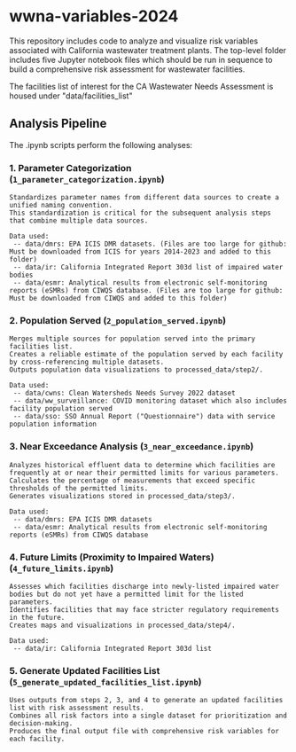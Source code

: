 # wwna-variables-2024

This repository includes code to analyze and visualize risk variables associated with California wastewater treatment plants. The top-level folder includes five Jupyter notebook files which should be run in sequence to build a comprehensive risk assessment for wastewater facilities.

The facilities list of interest for the CA Wastewater Needs Assessment is housed under "data/facilities_list"

## Analysis Pipeline

The .ipynb scripts perform the following analyses:

### 1. Parameter Categorization (`1_parameter_categorization.ipynb`)
    Standardizes parameter names from different data sources to create a unified naming convention.
    This standardization is critical for the subsequent analysis steps that combine multiple data sources.

    Data used:
     -- data/dmrs: EPA ICIS DMR datasets. (Files are too large for github: Must be downloaded from ICIS for years 2014-2023 and added to this folder)
     -- data/ir: California Integrated Report 303d list of impaired water bodies
     -- data/esmr: Analytical results from electronic self-monitoring reports (eSMRs) from CIWQS database. (Files are too large for github: Must be downloaded from CIWQS and added to this folder)

### 2. Population Served (`2_population_served.ipynb`)
    Merges multiple sources for population served into the primary facilities list.
    Creates a reliable estimate of the population served by each facility by cross-referencing multiple datasets.
    Outputs population data visualizations to processed_data/step2/.

    Data used:
     -- data/cwns: Clean Watersheds Needs Survey 2022 dataset
     -- data/ww_surveillance: COVID monitoring dataset which also includes facility population served
     -- data/sso: SSO Annual Report ("Questionnaire") data with service population information

### 3. Near Exceedance Analysis (`3_near_exceedance.ipynb`)
    Analyzes historical effluent data to determine which facilities are frequently at or near their permitted limits for various parameters.
    Calculates the percentage of measurements that exceed specific thresholds of the permitted limits.
    Generates visualizations stored in processed_data/step3/.

    Data used:
     -- data/dmrs: EPA ICIS DMR datasets
     -- data/esmr: Analytical results from electronic self-monitoring reports (eSMRs) from CIWQS database

### 4. Future Limits (Proximity to Impaired Waters) (`4_future_limits.ipynb`)
    Assesses which facilities discharge into newly-listed impaired water bodies but do not yet have a permitted limit for the listed parameters.
    Identifies facilities that may face stricter regulatory requirements in the future.
    Creates maps and visualizations in processed_data/step4/.

    Data used:
     -- data/ir: California Integrated Report 303d list

### 5. Generate Updated Facilities List (`5_generate_updated_facilities_list.ipynb`)
    Uses outputs from steps 2, 3, and 4 to generate an updated facilities list with risk assessment results.
    Combines all risk factors into a single dataset for prioritization and decision-making.
    Produces the final output file with comprehensive risk variables for each facility.
